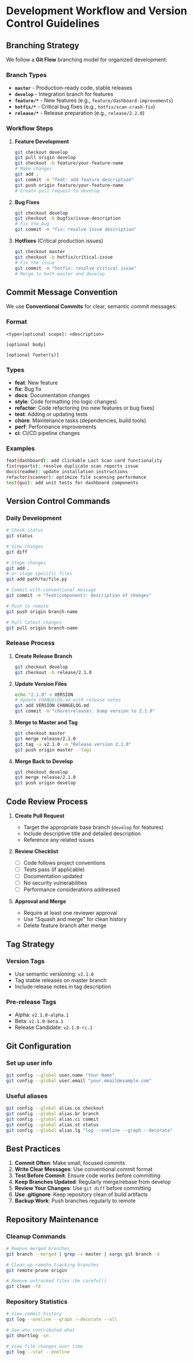 # Development Workflow and Version Control Guidelines

## Branching Strategy

We follow a **Git Flow** branching model for organized development:

### Branch Types

- **`master`** - Production-ready code, stable releases
- **`develop`** - Integration branch for features
- **`feature/*`** - New features (e.g., `feature/dashboard-improvements`)
- **`hotfix/*`** - Critical bug fixes (e.g., `hotfix/scan-crash-fix`)
- **`release/*`** - Release preparation (e.g., `release/2.2.0`)

### Workflow Steps

1. **Feature Development**

   ```bash
   git checkout develop
   git pull origin develop
   git checkout -b feature/your-feature-name
   # Make changes
   git add .
   git commit -m "feat: add feature description"
   git push origin feature/your-feature-name
   # Create pull request to develop
   ```

2. **Bug Fixes**

   ```bash
   git checkout develop
   git checkout -b bugfix/issue-description
   # Fix the bug
   git commit -m "fix: resolve issue description"
   ```

3. **Hotfixes** (Critical production issues)
   ```bash
   git checkout master
   git checkout -b hotfix/critical-issue
   # Fix the issue
   git commit -m "hotfix: resolve critical issue"
   # Merge to both master and develop
   ```

## Commit Message Convention

We use **Conventional Commits** for clear, semantic commit messages:

### Format

```
<type>[optional scope]: <description>

[optional body]

[optional footer(s)]
```

### Types

- **feat**: New feature
- **fix**: Bug fix
- **docs**: Documentation changes
- **style**: Code formatting (no logic changes)
- **refactor**: Code refactoring (no new features or bug fixes)
- **test**: Adding or updating tests
- **chore**: Maintenance tasks (dependencies, build tools)
- **perf**: Performance improvements
- **ci**: CI/CD pipeline changes

### Examples

```bash
feat(dashboard): add clickable Last Scan card functionality
fix(reports): resolve duplicate scan reports issue
docs(readme): update installation instructions
refactor(scanner): optimize file scanning performance
test(gui): add unit tests for dashboard components
```

## Version Control Commands

### Daily Development

```bash
# Check status
git status

# View changes
git diff

# Stage changes
git add .
# or stage specific files
git add path/to/file.py

# Commit with conventional message
git commit -m "feat(component): description of changes"

# Push to remote
git push origin branch-name

# Pull latest changes
git pull origin branch-name
```

### Release Process

1. **Create Release Branch**

   ```bash
   git checkout develop
   git checkout -b release/2.1.0
   ```

2. **Update Version Files**

   ```bash
   echo "2.1.0" > VERSION
   # Update CHANGELOG.md with release notes
   git add VERSION CHANGELOG.md
   git commit -m "chore(release): bump version to 2.1.0"
   ```

3. **Merge to Master and Tag**

   ```bash
   git checkout master
   git merge release/2.1.0
   git tag -a v2.1.0 -m "Release version 2.1.0"
   git push origin master --tags
   ```

4. **Merge Back to Develop**
   ```bash
   git checkout develop
   git merge release/2.1.0
   git push origin develop
   ```

## Code Review Process

1. **Create Pull Request**
   - Target the appropriate base branch (`develop` for features)
   - Include descriptive title and detailed description
   - Reference any related issues

2. **Review Checklist**
   - [ ] Code follows project conventions
   - [ ] Tests pass (if applicable)
   - [ ] Documentation updated
   - [ ] No security vulnerabilities
   - [ ] Performance considerations addressed

3. **Approval and Merge**
   - Require at least one reviewer approval
   - Use "Squash and merge" for clean history
   - Delete feature branch after merge

## Tag Strategy

### Version Tags

- Use semantic versioning: `v2.1.0`
- Tag stable releases on master branch
- Include release notes in tag description

### Pre-release Tags

- Alpha: `v2.1.0-alpha.1`
- Beta: `v2.1.0-beta.1`
- Release Candidate: `v2.1.0-rc.1`

## Git Configuration

### Set up user info

```bash
git config --global user.name "Your Name"
git config --global user.email "your.email@example.com"
```

### Useful aliases

```bash
git config --global alias.co checkout
git config --global alias.br branch
git config --global alias.ci commit
git config --global alias.st status
git config --global alias.lg "log --oneline --graph --decorate"
```

## Best Practices

1. **Commit Often**: Make small, focused commits
2. **Write Clear Messages**: Use conventional commit format
3. **Test Before Commit**: Ensure code works before committing
4. **Keep Branches Updated**: Regularly merge/rebase from develop
5. **Review Your Changes**: Use `git diff` before committing
6. **Use .gitignore**: Keep repository clean of build artifacts
7. **Backup Work**: Push branches regularly to remote

## Repository Maintenance

### Cleanup Commands

```bash
# Remove merged branches
git branch --merged | grep -v master | xargs git branch -d

# Clean up remote tracking branches
git remote prune origin

# Remove untracked files (be careful!)
git clean -fd
```

### Repository Statistics

```bash
# View commit history
git log --oneline --graph --decorate --all

# See who contributed what
git shortlog -sn

# View file changes over time
git log --stat --oneline
```
